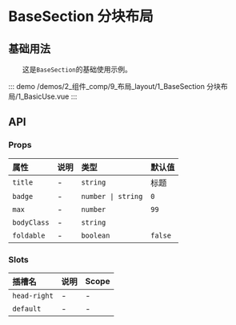 # BaseSection 分块布局

## 基础用法

&emsp;&emsp;这是`BaseSection`的基础使用示例。

::: demo 
/demos/2_组件_comp/9_布局_layout/1_BaseSection 分块布局/1_BasicUse.vue
:::


## API 

### Props

|属性|说明|类型|默认值|
|:---|:---|:---|:---|
|`title`|-|`string`|标题|
|`badge`|-|`number \| string`|`0`|
|`max`|-|`number`|`99`|
|`bodyClass`|-|`string`||
|`foldable`|-|`boolean`|`false`|

### Slots

|插槽名|说明|Scope|
|:---|:---|:---|
|`head-right`|-|-|
|`default`|-|-|
